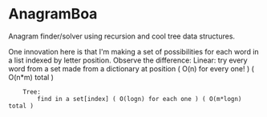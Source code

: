 # AnagramBoa
Anagram finder/solver using recursion and cool tree data structures.

One innovation here is that I'm making a set of possibilities for each word in a list indexed by letter position.
    Observe the difference:
        Linear:
            try every word from a set made from a dictionary at position ( O(n) for every one! ) ( O(n*m) total )
        
        Tree:
            find in a set[index] ( O(logn) for each one ) ( O(m*logn) total )